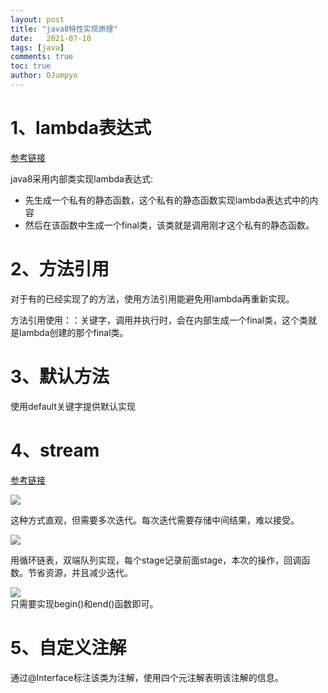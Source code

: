 ```yaml
---
layout: post
title: "java8特性实现原理"
date:   2021-07-10
tags: [java]
comments: true
toc: true
author: OJumpyo
---
```


# 1、lambda表达式
[参考链接](https://www.cnblogs.com/fanguangdexiaoyuer/p/7729235.html)  

java8采用内部类实现lambda表达式:  
- 先生成一个私有的静态函数，这个私有的静态函数实现lambda表达式中的内容
- 然后在该函数中生成一个final类，该类就是调用刚才这个私有的静态函数。

# 2、方法引用
对于有的已经实现了的方法，使用方法引用能避免用lambda再重新实现。

方法引用使用：：关键字，调用并执行时，会在内部生成一个final类，这个类就是lambda创建的那个final类。

# 3、默认方法
使用default关键字提供默认实现

# 4、stream
[参考链接](https://blog.csdn.net/lcgoing/article/details/87918010)

![](https://gitee.com/jumyoright/blog-images/raw/master/images/youdaoNote/java/20210711215839.png)  

这种方式直观，但需要多次迭代。每次迭代需要存储中间结果，难以接受。

![](https://gitee.com/jumyoright/blog-images/raw/master/images/youdaoNote/java/20210711220102.png)  

用循环链表，双端队列实现，每个stage记录前面stage，本次的操作，回调函数。节省资源，并且减少迭代。  

![](https://gitee.com/jumyoright/blog-images/raw/master/images/youdaoNote/java/20210711220344.png)  
只需要实现begin()和end()函数即可。  

# 5、自定义注解
通过@Interface标注该类为注解，使用四个元注解表明该注解的信息。